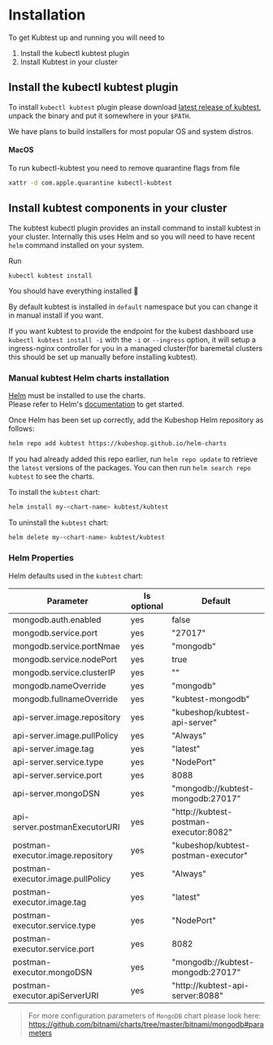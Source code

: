 # Installation 

To get Kubtest up and running you will need to

1. Install the kubectl kubtest plugin
2. Install Kubtest in your cluster 

## Install the kubectl kubtest plugin

To install `kubectl kubtest` plugin please download [latest release of kubtest](
https://github.com/kubeshop/kubtest/releases), unpack the binary and put it somewhere in 
your `$PATH`. 

We have plans to build installers for most popular OS and system distros.

#### MacOS 

To run kubectl-kubtest you need to remove quarantine flags from file

```sh
xattr -d com.apple.quarantine kubectl-kubtest
```

## Install kubtest components in your cluster

The kubtest kubectl plugin provides an install command to install kubtest in your cluster. Internally 
this uses Helm and so you will need to have recent `helm` command installed on your system.

Run 
```shell
kubectl kubtest install
```

You should have everything installed 🏅

By default kubtest is installed in `default` namespace but you can change it in manual install if you want.

If you want kubtest to provide the endpoint for the kubest dashboard use `kubectl kubtest install -i` with the `-i` or `--ingress` option, it will setup a ingress-nginx controller for you in a managed cluster(for baremetal clusters this should be set up manually before installing kubtest).

### Manual kubtest Helm charts installation

[Helm](https://helm.sh) must be installed to use the charts.  
Please refer to  Helm's [documentation](https://helm.sh/docs) to get started.

Once Helm has been set up correctly, add the Kubeshop Helm repository  as follows:

```sh
helm repo add kubtest https://kubeshop.github.io/helm-charts
```

If you had already added this repo earlier, run `helm repo update` to retrieve
the `latest` versions of the packages.  You can then run `helm search repo
kubtest` to see the charts.

To install the `kubtest` chart:

```sh
helm install my-<chart-name> kubtest/kubtest
```

To uninstall the `kubtest` chart:

```sh
helm delete my-<chart-name> kubtest/kubtest
```

### Helm Properties

Helm defaults used in the `kubtest` chart:

| Parameter | Is optional | Default |
| --- | --- | --- |
| mongodb.auth.enabled | yes | false |
| mongodb.service.port | yes | "27017" |
| mongodb.service.portNmae | yes | "mongodb" |
| mongodb.service.nodePort | yes | true |
| mongodb.service.clusterIP | yes | "" |
| mongodb.nameOverride | yes | "mongodb" |
| mongodb.fullnameOverride | yes | "kubtest-mongodb" |
| api-server.image.repository | yes | "kubeshop/kubtest-api-server" |
| api-server.image.pullPolicy | yes | "Always" |
| api-server.image.tag | yes | "latest" |
| api-server.service.type | yes | "NodePort" |
| api-server.service.port | yes | 8088 |
| api-server.mongoDSN | yes | "mongodb://kubtest-mongodb:27017" |
| api-server.postmanExecutorURI | yes | "http://kubtest-postman-executor:8082" |
| postman-executor.image.repository | yes | "kubeshop/kubtest-postman-executor" |
| postman-executor.image.pullPolicy | yes | "Always" |
| postman-executor.image.tag | yes | "latest" |
| postman-executor.service.type | yes | "NodePort" |
| postman-executor.service.port | yes | 8082 |
| postman-executor.mongoDSN | yes | "mongodb://kubtest-mongodb:27017" |
| postman-executor.apiServerURI | yes | "http://kubtest-api-server:8088" |

>For more configuration parameters of `MongoDB` chart please look here:
https://github.com/bitnami/charts/tree/master/bitnami/mongodb#parameters

